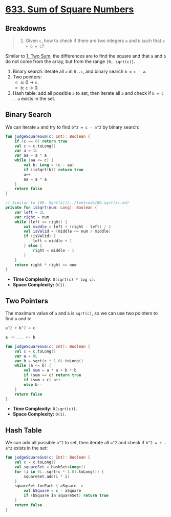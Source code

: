 # [633. Sum of Square Numbers](https://leetcode.com/problems/sum-of-square-numbers/description/)

## Breakdowns
> 1. Given `c`, how to check if there are two integers `a` and `b` such that `a + b = c`?

Similar to [1. Two Sum](../leetcode/1.two-sum.md), the differences are to find the square and that `a` and `b` do not come from the array, but from the range `[0, sqrt(c)]`.

1. Binary search: iterate all `a` in `0..c`, and binary search `b = c - a`.
2. Two pointers: 
    * `a`: 0 -> `c`.
    * `b`: `c` -> 0.
3. Hash table: add all possible `a` to set, then iterate all `a` and check if `b = c - a` exists in the set.

## Binary Search
We can iterate `a` and try to find `b^2 = c - a^2` by binary search:
```kotlin
fun judgeSquareSum(c: Int): Boolean {
    if (c == 0) return true
    val c = c.toLong()
    var a = 1L
    var aa = a * a
    while (aa <= c) {
        val b: Long = (c - aa)
        if (isSqrt(b)) return true
        a++
        aa = a * a
    }
    return false
}

// Similar to [69. Sqrt(x)](../leetcode/69.sqrt(x).md)
private fun isSqrt(num: Long): Boolean {
    var left = 1L
    var right = num
    while (left <= right) {
        val middle = left + (right - left) / 2
        val isValid = (middle <= num / middle)
        if (isValid) { 
            left = middle + 1
        } else {
            right = middle - 1
        }
    }
    return right * right == num
}
```

* **Time Complexity:** `O(sqrt(c) * log c)`.
* **Space Complexity:** `O(1)`.

## Two Pointers
The maximum value of `a` and `b` is `sqrt(c)`, so we can use two pointers to find `a` and `b`:
```js
a^2 + b^2 = c

a -> ... <- b
```

```kotlin
fun judgeSquareSum(c: Int): Boolean {
    val c = c.toLong()
    var a = 0L
    var b = sqrt(c * 1.0).toLong()
    while (a <= b) {
        val sum = a * a + b * b
        if (sum == c) return true
        if (sum < c) a++
        else b--
    }
    return false
}
```

* **Time Complexity:** `O(sqrt(c))`.
* **Space Complexity:** `O(1)`.

## Hash Table
We can add all possible `a^2` to set, then iterate all `a^2` and check if `b^2 = c - a^2` exists in the set:

```kotlin
fun judgeSquareSum(c: Int): Boolean {
    val c = c.toLong()
    val squareSet = HashSet<Long>()
    for (i in 0L..sqrt(c * 1.0).toLong()) {
        squareSet.add(i * i)
    }
    squareSet.forEach { aSquare ->
        val bSquare = c - aSquare
        if (bSquare in squareSet) return true
    }
    return false
}
```